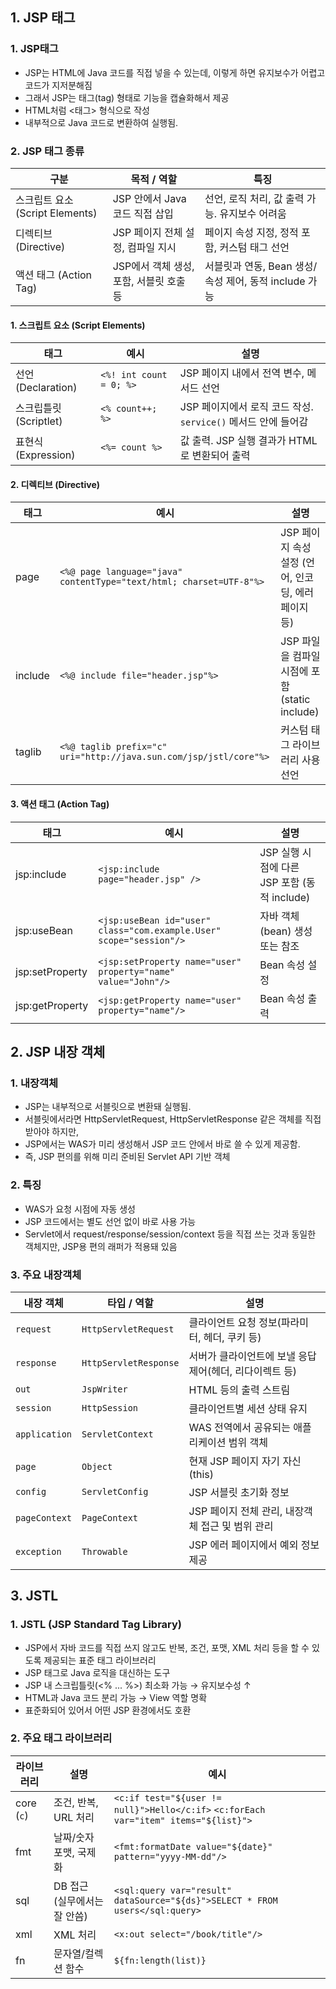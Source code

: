 ## 1. JSP 태그
### 1. JSP태그
 - JSP는 HTML에 Java 코드를 직접 넣을 수 있는데, 이렇게 하면 유지보수가 어렵고 코드가 지저분해짐
 - 그래서 JSP는 태그(tag) 형태로 기능을 캡슐화해서 제공
 - HTML처럼 <태그> 형식으로 작성
 - 내부적으로 Java 코드로 변환하여 실행됨.

### 2. JSP 태그 종류
| 구분                        | 목적 / 역할                    | 특징                                    |
| ------------------------------------- | --- |---------------------------------------|
| 스크립트 요소 (Script Elements) | JSP 안에서 Java 코드 직접 삽입   | 선언, 로직 처리, 값 출력 가능. 유지보수 어려움          |
| 디렉티브 (Directive)          | JSP 페이지 전체 설정, 컴파일 지시   | 페이지 속성 지정, 정적 포함, 커스텀 태그 선언           |
| 액션 태그 (Action Tag)        | JSP에서 객체 생성, 포함, 서블릿 호출 등 | 서블릿과 연동, Bean 생성/속성 제어, 동적 include 가능 |

#### 1. 스크립트 요소 (Script Elements)
| 태그               | 예시                      | 설명                                             |
| ---------------- | ----------------------- | ---------------------------------------------- |
| 선언(Declaration)  | `<%! int count = 0; %>` | JSP 페이지 내에서 전역 변수, 메서드 선언                  |
| 스크립틀릿(Scriptlet) | `<% count++; %>`        | JSP 페이지에서 로직 코드 작성. `service()` 메서드 안에 들어감 |
| 표현식(Expression)  | `<%= count %>`          | 값 출력. JSP 실행 결과가 HTML로 변환되어 출력             |

#### 2. 디렉티브 (Directive)
| 태그      | 예시                                                                  | 설명                                      |
| ------- | ------------------------------------------------------------------- | --------------------------------------- |
| page    | `<%@ page language="java" contentType="text/html; charset=UTF-8"%>` | JSP 페이지 속성 설정 (언어, 인코딩, 에러 페이지 등)       |
| include | `<%@ include file="header.jsp"%>`                                   | JSP 파일을 컴파일 시점에 포함 (static include) |
| taglib  | `<%@ taglib prefix="c" uri="http://java.sun.com/jsp/jstl/core"%>`   | 커스텀 태그 라이브러리 사용 선언                      |

#### 3. 액션 태그 (Action Tag)
| 태그               | 예시                                                                  | 설명                                |
| ---------------- | ------------------------------------------------------------------- | --------------------------------- |
| jsp\:include     | `<jsp:include page="header.jsp" />`                                 | JSP 실행 시점에 다른 JSP 포함 (동적 include) |
| jsp\:useBean     | `<jsp:useBean id="user" class="com.example.User" scope="session"/>` | 자바 객체(bean) 생성 또는 참조              |
| jsp\:setProperty | `<jsp:setProperty name="user" property="name" value="John"/>`       | Bean 속성 설정                        |
| jsp\:getProperty | `<jsp:getProperty name="user" property="name"/>`                    | Bean 속성 출력                        |

## 2. JSP 내장 객체
### 1. 내장객체 
 - JSP는 내부적으로 서블릿으로 변환돼 실행됨.
 - 서블릿에서라면 HttpServletRequest, HttpServletResponse 같은 객체를 직접 받아야 하지만, 
 - JSP에서는 WAS가 미리 생성해서 JSP 코드 안에서 바로 쓸 수 있게 제공함.
 - 즉, JSP 편의를 위해 미리 준비된 Servlet API 기반 객체

### 2. 특징
 - WAS가 요청 시점에 자동 생성
 - JSP 코드에서는 별도 선언 없이 바로 사용 가능
 - Servlet에서 request/response/session/context 등을 직접 쓰는 것과 동일한 객체지만, JSP용 편의 래퍼가 적용돼 있음

### 3. 주요 내장객체
| 내장 객체         | 타입 / 역할               | 설명                               |
| ------------- | --------------------- | -------------------------------- |
| `request`     | `HttpServletRequest`  | 클라이언트 요청 정보(파라미터, 헤더, 쿠키 등)      |
| `response`    | `HttpServletResponse` | 서버가 클라이언트에 보낼 응답 제어(헤더, 리다이렉트 등) |
| `out`         | `JspWriter`           | HTML 등의 출력 스트림                   |
| `session`     | `HttpSession`         | 클라이언트별 세션 상태 유지                  |
| `application` | `ServletContext`      | WAS 전역에서 공유되는 애플리케이션 범위 객체       |
| `page`        | `Object`              | 현재 JSP 페이지 자기 자신(this)           |
| `config`      | `ServletConfig`       | JSP 서블릿 초기화 정보                   |
| `pageContext` | `PageContext`         | JSP 페이지 전체 관리, 내장객체 접근 및 범위 관리   |
| `exception`   | `Throwable`           | JSP 에러 페이지에서 예외 정보 제공            |

## 3. JSTL
### 1. JSTL (JSP Standard Tag Library)
 - JSP에서 자바 코드를 직접 쓰지 않고도 반복, 조건, 포맷, XML 처리 등을 할 수 있도록 제공되는 표준 태그 라이브러리
 - JSP 태그로 Java 로직을 대신하는 도구
 - JSP 내 스크립틀릿(<% ... %>) 최소화 가능 → 유지보수성 ↑
 - HTML과 Java 코드 분리 가능 → View 역할 명확
 - 표준화되어 있어서 어떤 JSP 환경에서도 호환

### 2. 주요 태그 라이브러리
| 라이브러리      | 설명                 | 예시                                                                                   |
| ---------- | ------------------ | ------------------------------------------------------------------------------------ |
| core (`c`) | 조건, 반복, URL 처리     | `<c:if test="${user != null}">Hello</c:if>` `<c:forEach var="item" items="${list}">` |
| fmt        | 날짜/숫자 포맷, 국제화      | `<fmt:formatDate value="${date}" pattern="yyyy-MM-dd"/>`                             |
| sql        | DB 접근 (실무에서는 잘 안씀) | `<sql:query var="result" dataSource="${ds}">SELECT * FROM users</sql:query>`         |
| xml        | XML 처리             | `<x:out select="/book/title"/>`                                                      |
| fn         | 문자열/컬렉션 함수         | `${fn:length(list)}`                                                                 |
